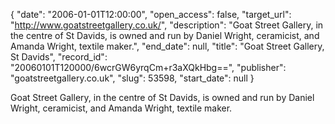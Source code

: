 {
  "date": "2006-01-01T12:00:00", 
  "open_access": false, 
  "target_url": "http://www.goatstreetgallery.co.uk/", 
  "description": "Goat Street Gallery, in the centre of St Davids, is owned and run by Daniel Wright, ceramicist, and Amanda Wright, textile maker.", 
  "end_date": null, 
  "title": "Goat Street Gallery, St Davids", 
  "record_id": "20060101T120000/6wcrGW6yrqCm+r3aXQkHbg==", 
  "publisher": "goatstreetgallery.co.uk", 
  "slug": 53598, 
  "start_date": null
}

Goat Street Gallery, in the centre of St Davids, is owned and run by Daniel Wright, ceramicist, and Amanda Wright, textile maker.